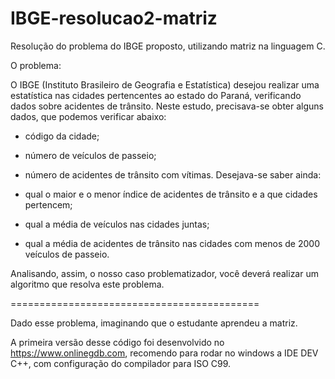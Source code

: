 # IBGE-resolucao2-matriz
Resolução do problema do IBGE proposto, utilizando matriz na linguagem C.

O problema:

O IBGE (Instituto Brasileiro de Geografia e Estatística) desejou realizar uma estatística nas cidades pertencentes ao estado do Paraná, verificando dados sobre acidentes de trânsito. Neste estudo, precisava-se obter alguns dados, que podemos verificar abaixo:

- código da cidade;
- número de veículos de passeio;
- número de acidentes de trânsito com vítimas.
Desejava-se saber ainda:

- qual o maior e o menor índice de acidentes de trânsito e a que cidades pertencem;
- qual a média de veículos nas cidades juntas;
- qual a média de acidentes de trânsito nas cidades com menos de 2000 veículos de passeio.

Analisando, assim, o nosso caso problematizador, você deverá realizar um algoritmo que resolva este problema.

===========================================

Dado esse problema, imaginando que o estudante aprendeu a matriz. 

A primeira versão desse código foi desenvolvido no https://www.onlinegdb.com, 
  recomendo para rodar no windows a IDE DEV C++, com configuração do compilador para ISO C99.
